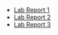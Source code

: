 * [Lab Report 1](lab-report-1-week-2.md)
* [Lab Report 2](lab-report-2-week-4.md)
* [Lab Report 3](lab-report-3-week-6.md)